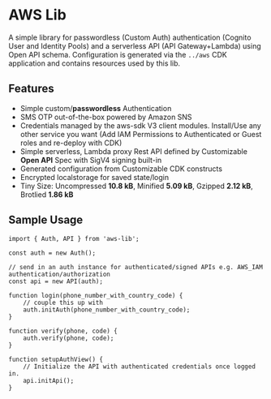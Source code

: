 # AWS Lib

A simple library for passwordless (Custom Auth) authentication (Cognito User and Identity Pools) and a serverless API (API Gateway+Lambda) using Open API schema. Configuration is generated via the `../aws` CDK application and contains resources used by this lib.

## Features

* Simple custom/**passwordless** Authentication
* SMS OTP out-of-the-box powered by Amazon SNS
* Credentials managed by the aws-sdk V3 client modules. Install/Use any other service you want (Add IAM Permissions to Authenticated or Guest roles and re-deploy with CDK)
* Simple serverless, Lambda proxy Rest API defined by Customizable **Open API** Spec with SigV4 signing built-in
* Generated configuration from Customizable CDK constructs
* Encrypted localstorage for saved state/login
* Tiny Size: Uncompressed **10.8 kB**, Minified **5.09 kB**, Gzipped **2.12 kB**, Brotlied **1.86 kB**

## Sample Usage
```
import { Auth, API } from 'aws-lib';

const auth = new Auth();

// send in an auth instance for authenticated/signed APIs e.g. AWS_IAM authentication/authorization
const api = new API(auth);

function login(phone_number_with_country_code) {
    // couple this up with 
    auth.initAuth(phone_number_with_country_code);
}

function verify(phone, code) {
    auth.verify(phone, code);
}

function setupAuthView() {
    // Initialize the API with authenticated credentials once logged in.
    api.initApi();
}

```